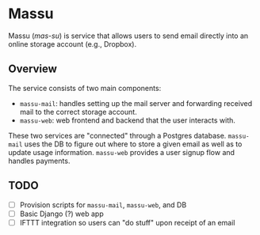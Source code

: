 # Massu

Massu (*mas-su*) is service that allows users to send email directly into an online storage account (e.g., Dropbox).

## Overview

The service consists of two main components:

* `massu-mail`: handles setting up the mail server and forwarding received mail to the correct storage account.
* `massu-web`: web frontend and backend that the user interacts with.

These two services are "connected" through a Postgres database.  `massu-mail` uses the DB to figure out where to store a given email as well as to update usage information. `massu-web` provides a user signup flow and handles payments.

## TODO

- [ ] Provision scripts for `massu-mail`, `massu-web`, and DB
- [ ] Basic Django (?) web app
- [ ] IFTTT integration so users can "do stuff" upon receipt of an email
